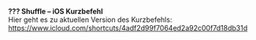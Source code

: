 <b>??? Shuffle – iOS Kurzbefehl</b><br>
Hier geht es zu aktuellen Version des Kurzbefehls: https://www.icloud.com/shortcuts/4adf2d99f7064ed2a92c00f7d18db31d
